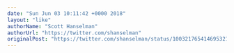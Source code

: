 ```yaml
---
date: "Sun Jun 03 10:11:42 +0000 2018"
layout: "like"
authorName: "Scott Hanselman"
authorUrl: "https://twitter.com/shanselman"
originalPost: "https://twitter.com/shanselman/status/1003217654146953216"
---
```

